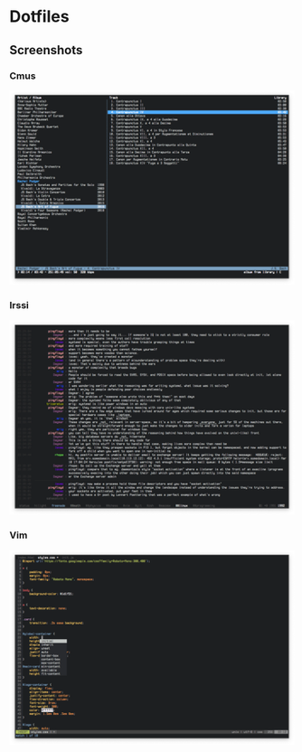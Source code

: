 # Dotfiles

## Screenshots

### Cmus
![cmus](docs/screenshots/cmus.png)

### Irssi
![irssi](docs/screenshots/irssi.png)

### Vim
![vim](docs/screenshots/vim.png)

